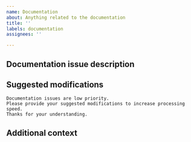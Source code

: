 ```yaml
---
name: Documentation
about: Anything related to the documentation
title: ''
labels: documentation
assignees: ''

---
```


## Documentation issue description
<!-- A description of what the problem/suggestion is.-->
<!-- The lightsim2grid documentation is still a work in progress. 
     any help is very much appreciated.-->


## Suggested modifications
<!--Be as concise and clear as possible.
Ideally we could directly copy paste this code in lightsim documentation / notebook etc. -->
```
Documentation issues are low priority. 
Please provide your suggested modifications to increase processing speed.
Thanks for your understanding.
```

## Additional context
<!-- Add any other context here. -->
